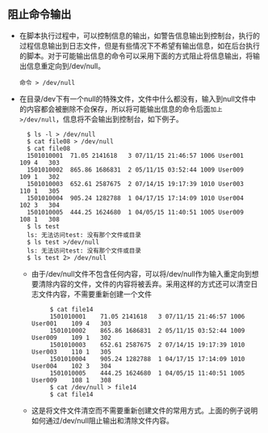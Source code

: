 ## 阻止命令输出
* 在脚本执行过程中，可以控制信息的输出，如警告信息输出到控制台，执行的过程信息输出到日志文件，但是有些情况下不希望有输出信息，如在后台执行的脚本。对于可能输出信息的命令可以采用下面的方式阻止将信息输出，将输出信息重定向到/dev/null。

      命令 > /dev/null

* 在目录/dev下有一个null的特殊文件，文件中什么都没有，输入到null文件中的内容都会被删除不会保存，所以将可能输出信息的命令后面` 加上 >/dev/null `，信息将不会输出到控制台，如下例子。

        $ ls -l > /dev/null
        $ cat file08 > /dev/null
        $ cat file08
        1501010001	71.05 2141618	3 07/11/15 21:46:57 1006 User001	109	4	303
        1501010002	865.86 1686831	2 05/11/15 03:52:44 1009 User009	109	1	302
        1501010003	652.61 2587675	2 07/14/15 19:17:39 1010 User003	110	1	305
        1501010004	905.24 1282788	1 04/17/15 17:14:09 1010 User004	102	3	304
        1501010005	444.25 1624680	1 04/05/15 11:40:51 1005 User009	108	1	308
        $ ls test
        ls: 无法访问test: 没有那个文件或目录
        $ ls test >/dev/null
        ls: 无法访问test: 没有那个文件或目录
        $ ls test 2> /dev/null

   * 由于/dev/null文件不包含任何内容，可以将/dev/null作为输入重定向到想要清除内容的文件，文件的内容将被丢弃。采用这样的方式还可以清空日志文件内容，不需要重新创建一个文件
   
              $ cat file14
              1501010001	71.05 2141618	3 07/11/15 21:46:57 1006 User001	109	4	303
              1501010002	865.86 1686831	2 05/11/15 03:52:44 1009 User009	109	1	302
              1501010003	652.61 2587675	2 07/14/15 19:17:39 1010 User003	110	1	305
              1501010004	905.24 1282788	1 04/17/15 17:14:09 1010 User004	102	3	304
              1501010005	444.25 1624680	1 04/05/15 11:40:51 1005 User009	108	1	308
              $ cat /dev/null > file14
              $ cat file14

   * 这是将文件文件清空而不需要重新创建文件的常用方式。上面的例子说明如何通过/dev/null阻止输出和清除文件内容。
